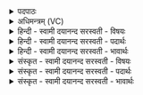 <details><summary>पदपाठः</summary>

ए॒षा। ते॒। शु॒क्र॒। त॒नूः। एतत्। वर्चः॑। तया॑। सम्। भ॒व॒। भ्राज॑म्। ग॒च्छ॒। जूः। अ॒सि॒। धृ॒ता। मन॑सा। जुष्टा॑। विष्ण॑वे। १७।
</details>

<details><summary>अधिमन्त्रम् (VC)</summary>

- अग्निर्देवता
- वत्स ऋषिः
- आर्ची त्रिष्टुप्
- धैवतः
</details>

<details><summary>हिन्दी - स्वामी दयानन्द सरस्वती  - विषयः</summary>

इनको सेवन करके मनुष्यों को कैसे वर्त्तना चाहिये, इस विषय को उपदेश अगले मन्त्र में किया है ॥
</details>

<details><summary>हिन्दी - स्वामी दयानन्द सरस्वती  - पदार्थः</summary>

पदार्थान्वयभाषाः -  हे (शुक्र) वीर्य्य पराक्रमवाले विद्वन् मनुष्य ! (ते) तेरा जो (विष्णवे) परमेश्वर वा यज्ञ के लिये (तनूः) शरीर (असि) है, तैने जिसको (धृता) धारण किया और है (तया) उससे तू (जूः) ज्ञानी वा वेगवाला होके (एतत्) इस (वर्चः) विज्ञान और तेज को (सम्भव) अच्छे प्रकार सम्पन्न कर और उससे तू (भ्राजम्) प्रकाश को (गच्छ) प्राप्त हो और (मनसा) विज्ञान से पुरुषार्थ को प्राप्त हो ॥१७॥
</details>

<details><summary>हिन्दी - स्वामी दयानन्द सरस्वती  - भावार्थः</summary>

भावार्थभाषाः -  मनुष्यों को चाहिये कि परमेश्वर की आज्ञा का पालन करके विज्ञानयुक्त मन से शरीर वा आत्मा के आरोग्यपन को बढ़ा कर यज्ञ का अनुष्ठान करके सुखी रहें ॥१७॥
</details>

<details><summary>संस्कृत - स्वामी दयानन्द सरस्वती  - विषयः</summary>

एतान् सेवित्वा मनुष्येण कथं भवितव्यमित्युपदिश्यते ॥
</details>

<details><summary>संस्कृत - स्वामी दयानन्द सरस्वती  - पदार्थः</summary>

पदार्थान्वयभाषाः -  हे शुक्र विद्वंस्ते तव या विष्णवे तनूरस्ति, या त्वया धृता जुष्टा च तया जूः संस्त्वमेतद्वर्चः संभव सम्यग्भावय, भ्राजं गच्छ, मनसैतेन पुरुषार्थं गच्छ प्राप्नुहि ॥१७॥
</details>

<details><summary>संस्कृत - स्वामी दयानन्द सरस्वती  - भावार्थः</summary>

भावार्थभाषाः -  मनुष्यैः परमेश्वराज्ञापालनेन विज्ञानयुक्तेन मनसा शरीरात्मारोग्यं वर्धित्वा यज्ञमनुष्ठाय विज्ञानयुक्तेन मनसा सुखयितव्यम् ॥१७॥
</details>